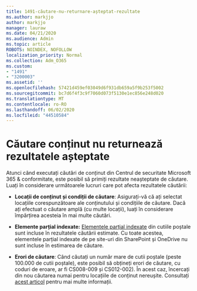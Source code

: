 ```yaml
---
title: 1491-căutare-nu-returnare-așteptat-rezultate
ms.author: markjjo
author: markjjo
manager: lauraw
ms.date: 04/21/2020
ms.audience: Admin
ms.topic: article
ROBOTS: NOINDEX, NOFOLLOW
localization_priority: Normal
ms.collection: Adm_O365
ms.custom:
- "1491"
- "3200003"
ms.assetid: ''
ms.openlocfilehash: 57421d459ef03049d6f931db659a5f9b253f5002
ms.sourcegitcommit: bc7d6f4f3c9f7060d073f5130e1ec856e248d020
ms.translationtype: MT
ms.contentlocale: ro-RO
ms.lasthandoff: 06/02/2020
ms.locfileid: "44510584"
---
```

# <a name="content-search-not-returning-expected-results"></a>Căutare conținut nu returnează rezultatele așteptate

Atunci când executați căutări de conținut din Centrul de securitate Microsoft 365 & conformitate, este posibil să primiți rezultate neașteptate de căutare. Luați în considerare următoarele lucruri care pot afecta rezultatele căutării:

- **Locații de conținut și condiții de căutare**: Asigurați-vă că ați selectat locațiile corespunzătoare ale conținutului și condițiile de căutare. Dacă ați efectuat o căutare amplă (cu multe locații), luați în considerare împărțirea acesteia în mai multe căutări.

- **Elemente parțial indexate:** [Elementele parțial indexate](https://docs.microsoft.com/microsoft-365/compliance/partially-indexed-items-in-content-search) din cutiile poștale sunt incluse în rezultatele căutării estimate. Cu toate acestea, elementele parțial indexate de pe site-uri din SharePoint și OneDrive nu sunt incluse în estimarea de căutare.

- **Erori de căutare**: Când căutați un număr mare de cutii poștale (peste 100.000 de cutii poștale), este posibil să obțineți erori de căutare, cu coduri de eroare, ar fi CS008-009 și CS012-002). În acest caz, încercați din nou căutarea numai pentru locațiile de conținut nereușite. Consultați [acest articol](https://docs.microsoft.com/microsoft-365/compliance/retry-failed-content-search) pentru mai multe informații.
